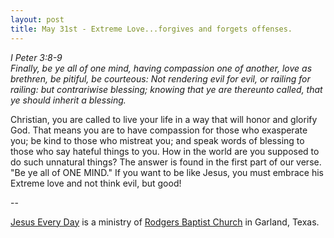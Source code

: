 ```yaml
---
layout: post
title: May 31st - Extreme Love...forgives and forgets offenses.
---
```


_I Peter 3:8-9  
Finally, be ye all of one mind, having compassion one of another,
love as brethren, be pitiful, be courteous: Not rendering evil for
evil, or railing for railing: but contrariwise blessing; knowing that
ye are thereunto called, that ye should inherit a blessing._

Christian, you are called to live your life in a way that will
honor and glorify God. That means you are to have compassion for
those who exasperate you; be kind to those who mistreat you; and
speak words of blessing to those who say hateful things to you. How
in the world are you supposed to do such unnatural things? The answer
is found in the first part of our verse. "Be ye all of ONE MIND." If
you want to be like Jesus, you must embrace his Extreme love and not
think evil, but good!

 --

<a href=http://jesuseveryday.net>Jesus Every Day</a> is a ministry of <a href=http://rodgersbaptist.net>Rodgers Baptist Church</a> in Garland, Texas.

